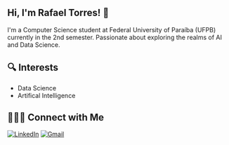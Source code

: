 ## Hi, I'm Rafael Torres! 👋

I'm a Computer Science student at Federal University of Paraíba (UFPB) currently in the 2nd semester. Passionate about exploring the realms of AI and Data Science.

## 🔍 Interests
- Data Science
- Artifical Intelligence

## 🙋🏻‍♂️ **Connect with Me**
[![LinkedIn](https://img.shields.io/badge/LinkedIn-0077B5?style=for-the-badge&logo=linkedin&logoColor=white)](https://www.linkedin.com/in/rafaeltng)
[![Gmail](https://img.shields.io/badge/Gmail-D14836?style=for-the-badge&logo=gmail&logoColor=white)](mailto:rafaeltorresng@gmail.com)



